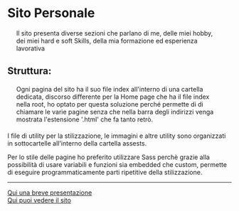 # Sito Personale
<p style="margin:20px">Il sito presenta diverse sezioni che parlano di me, delle miei hobby, dei miei hard e soft Skills, della mia formazione ed esperienza lavorativa </p>
<h2>Struttura:</h2>
<p style="margin:20px">
  Ogni pagina del sito ha il suo file index all'interno di una cartella dedicata, discorso differente per la Home page che ha il file index nella root, ho optato per questa soluzione perché permette di
  di chiamare le varie pagine senza che nella barra degli indirizzi venga mostrata l'estensione '.html' che fa tanto retrò.
</p>
<p>
  I file di utility per la stilizzazione, le immagini e altre utility sono organizzati in sottocartelle all'interno della cartella assests.
</p>
<p>
  Per lo stile delle pagine ho preferito utilizzare Sass perchè grazie alla possibilità di usare variabili e funzioni sia embedded che custom, permette di eseguire programmaticamente parti ripetitive della stilizzazione.
</p>
<hr>
<a href="./Presntazione.pdf" target="_blank" rel="noopener">Qui una breve presentazione</a>
<br>
<a href="https://gianfrancoman.github.io/Progetto_HTML_e_CSS_di_Giovanni_Francesco_Manca/" target="_blank" rel="noopener">Qui puoi vedere il sito</a>
